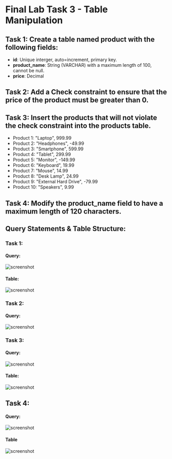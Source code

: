 # Final Lab Task 3 - Table Manipulation

## Task 1: Create a table named product with the following fields:
- **id**: Unique interger, auto=increment, primary key.
- **product_name**: String (VARCHAR) with a maximum length of 100, cannot be null.
- **price**: Decimal
## Task 2: Add a Check constraint to ensure that the price of the product must be greater than 0.
## Task 3: Insert the products that will not violate the check constraint into the products table.
- Product 1: "Laptop", 999.99
- Product 2: "Headphones", -49.99
- Product 3: "Smartphone", 599.99
- Product 4: "Tablet", 299.99
- Product 5: "Monitor", -149.99
- Product 6: "Keyboard", 19.99
- Product 7: "Mouse", 14.99
- Product 8: "Desk Lamp", 24.99
- Product 9: "External Hard Drive", -79.99
- Product 10: "Speakers", 9.99
## Task 4: Modify the product_name field to have a maximum length of 120 characters.
## Query Statements & Table Structure:
### Task 1:
#### Query:
![screenshot]()
#### Table:
![screenshot]()
### Task 2:
#### Query:
![screenshot]()
### Task 3:
#### Query:
![screenshot]()
#### Table:
![screenshot]()
## Task 4:
#### Query:
![screenshot]()
#### Table
![screenshot]()
